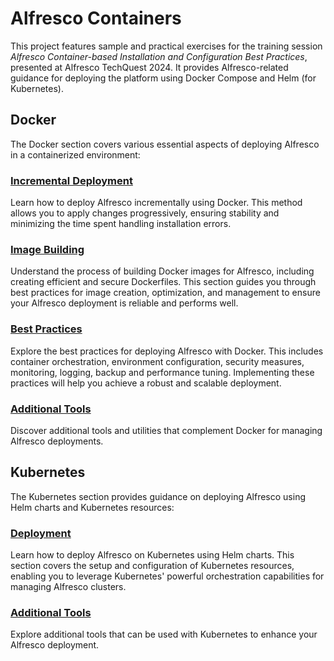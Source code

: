 # Alfresco Containers

This project features sample and practical exercises for the training session *Alfresco Container-based Installation and Configuration Best Practices*, presented at Alfresco TechQuest 2024. It provides Alfresco-related guidance for deploying the platform using Docker Compose and Helm (for Kubernetes).

## Docker
The Docker section covers various essential aspects of deploying Alfresco in a containerized environment:

### [Incremental Deployment](docker-incremental)
Learn how to deploy Alfresco incrementally using Docker. This method allows you to apply changes progressively, ensuring stability and minimizing the time spent handling installation errors.

### [Image Building](docker-image-building)
Understand the process of building Docker images for Alfresco, including creating efficient and secure Dockerfiles. This section guides you through best practices for image creation, optimization, and management to ensure your Alfresco deployment is reliable and performs well.

### [Best Practices](docker-best-practices)
Explore the best practices for deploying Alfresco with Docker. This includes container orchestration, environment configuration, security measures, monitoring, logging, backup and performance tuning. Implementing these practices will help you achieve a robust and scalable deployment.

### [Additional Tools](docker-tools)
Discover additional tools and utilities that complement Docker for managing Alfresco deployments. 

## Kubernetes
The Kubernetes section provides guidance on deploying Alfresco using Helm charts and Kubernetes resources:

### [Deployment](k8s-deployment)
Learn how to deploy Alfresco on Kubernetes using Helm charts. This section covers the setup and configuration of Kubernetes resources, enabling you to leverage Kubernetes' powerful orchestration capabilities for managing Alfresco clusters.

### [Additional Tools](k8s-tools)
Explore additional tools that can be used with Kubernetes to enhance your Alfresco deployment.